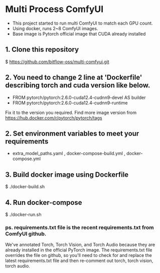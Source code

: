 # Multi Process ComfyUI

- This project started to run multi ComfyUI to match each GPU count.
- Using docker, runs 2~8 ComfyUI images.
- Base image is Pytorch official image that CUDA already installed 

## 1. Clone this repository
$ https://github.com/bitflow-oss/multi-comfyui.git

## 2. You need to change 2 line at 'Dockerfile' describing torch and cuda version like below.

- FROM pytorch/pytorch:2.6.0-cuda12.4-cudnn9-devel AS builder
- FROM pytorch/pytorch:2.6.0-cuda12.4-cudnn9-runtime

Fix it to the version you required. 
Find more image version from https://hub.docker.com/r/pytorch/pytorch/tags

## 2. Set environment variables to meet your requirements
- extra_model_paths.yaml , docker-compose-build.yml , docker-compose.yml

## 3. Build docker image using Dockerfile
$ ./docker-build.sh

## 4. Run docker-compose
$ ./docker-run.sh

### ps. requirements.txt file is the recent requirements.txt from ComfyUI github.
We've annotated Torch, Torch Vision, and Torch Audio because they are already installed in the official PyTorch image.
The requirements.txt file overrides the file on github, 
so you'll need to check for and replace the latest requirements.txt file 
and then re-comment out torch, torch vision, torch audio.
